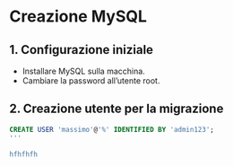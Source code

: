 # Creazione MySQL

## 1. Configurazione iniziale
- Installare MySQL sulla macchina.
- Cambiare la password all’utente root.

## 2. Creazione utente per la migrazione
```sql
CREATE USER 'massimo'@'%' IDENTIFIED BY 'admin123';
'''

hfhfhfh
